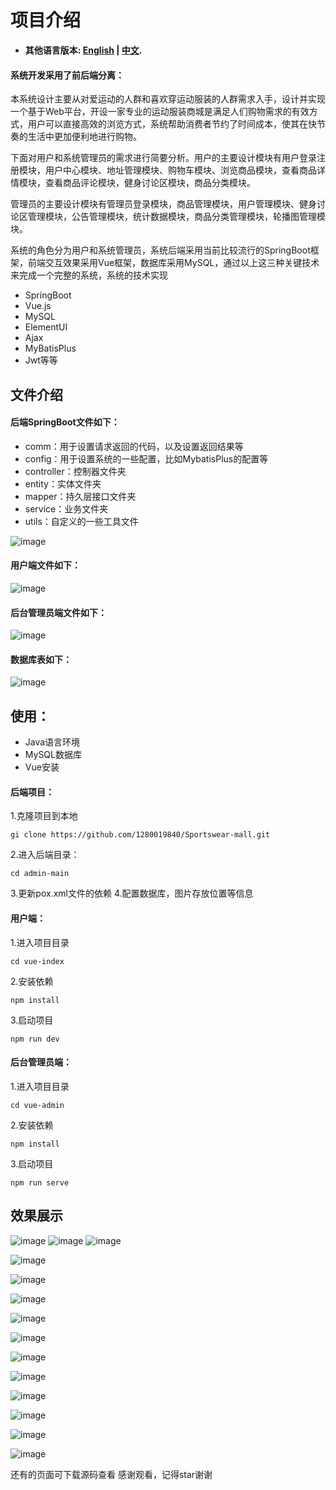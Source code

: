 # 项目介绍
* **其他语言版本: [English](README_en.md) | [中文](README.md).**
#### 系统开发采用了前后端分离：
本系统设计主要从对爱运动的人群和喜欢穿运动服装的人群需求入手，设计并实现一个基于Web平台，开设一家专业的运动服装商城是满足人们购物需求的有效方式，用户可以直接高效的浏览方式，系统帮助消费者节约了时间成本，使其在快节奏的生活中更加便利地进行购物。<br>

下面对用户和系统管理员的需求进行简要分析。用户的主要设计模块有用户登录注册模块，用户中心模块、地址管理模块、购物车模块、浏览商品模块，查看商品详情模块，查看商品评论模块，健身讨论区模块，商品分类模块。<br>

管理员的主要设计模块有管理员登录模块，商品管理模块，用户管理模块、健身讨论区管理模块，公告管理模块，统计数据模块，商品分类管理模块，轮播图管理模块。<br>


系统的角色分为用户和系统管理员，系统后端采用当前比较流行的SpringBoot框架，前端交互效果采用Vue框架，数据库采用MySQL，通过以上这三种关键技术来完成一个完整的系统，系统的技术实现
* SpringBoot
* Vue.js
* MySQL
* ElementUI
* Ajax
* MyBatisPlus
* Jwt等等
  
## 文件介绍
#### 后端SpringBoot文件如下：
* comm：用于设置请求返回的代码，以及设置返回结果等<br>
* config：用于设置系统的一些配置，比如MybatisPlus的配置等<br>
* controller：控制器文件夹<br>
* entity：实体文件夹<br>
* mapper：持久层接口文件夹<br>
* service：业务文件夹<br>
* utils：自定义的一些工具文件<br>

![image](https://github.com/1280019840/Sportswear-mall/raw/main/img/SpringBoot.png)

#### 用户端文件如下：

![image](https://github.com/1280019840/Sportswear-mall/raw/main/img/vue-user.png)

#### 后台管理员端文件如下：

![image](https://github.com/1280019840/Sportswear-mall/raw/main/img/vue-admin.png)

#### 数据库表如下：

![image](https://github.com/1280019840/Sportswear-mall/raw/main/img/MySQL.png)

## 使用：
* Java语言环境
* MySQL数据库
* Vue安装
#### 后端项目：
1.克隆项目到本地
```
gi clone https://github.com/1280019840/Sportswear-mall.git
```
2.进入后端目录：
```
cd admin-main
```
3.更新pox.xml文件的依赖
4.配置数据库，图片存放位置等信息

#### 用户端：
1.进入项目目录
```
cd vue-index
```
2.安装依赖
```
npm install
```
3.启动项目
```
npm run dev
```

#### 后台管理员端：
1.进入项目目录
```
cd vue-admin
```
2.安装依赖
```
npm install
```
3.启动项目
```
npm run serve
```

## 效果展示
![image](https://github.com/1280019840/Sportswear-mall/raw/main/img/home1.png)
![image](https://github.com/1280019840/Sportswear-mall/raw/main/img/home2.png)
![image](https://github.com/1280019840/Sportswear-mall/raw/main/img/home3.png)

![image](https://github.com/1280019840/Sportswear-mall/raw/main/img/register.png)

![image](https://github.com/1280019840/Sportswear-mall/raw/main/img/login.png)

![image](https://github.com/1280019840/Sportswear-mall/raw/main/img/categoory.png)

![image](https://github.com/1280019840/Sportswear-mall/raw/main/img/details.png)

![image](https://github.com/1280019840/Sportswear-mall/raw/main/img/cart.png)

![image](https://github.com/1280019840/Sportswear-mall/raw/main/img/pay.png)

![image](https://github.com/1280019840/Sportswear-mall/raw/main/img/order.png)

![image](https://github.com/1280019840/Sportswear-mall/raw/main/img/forum.png)

![image](https://github.com/1280019840/Sportswear-mall/raw/main/img/admin_home.png)

![image](https://github.com/1280019840/Sportswear-mall/raw/main/img/goods_order.png)

![image](https://github.com/1280019840/Sportswear-mall/raw/main/img/slideshow_admin.png)

还有的页面可下载源码查看
感谢观看，记得star谢谢
